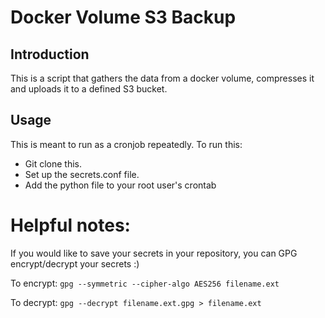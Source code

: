 # Docker Volume S3 Backup

## Introduction
This is a script that gathers the data from a docker volume, compresses it and uploads it to a defined S3 bucket.

## Usage
This is meant to run as a cronjob repeatedly.
To run this:
* Git clone this.
* Set up the secrets.conf file. 
* Add the python file to your root user's crontab

# Helpful notes:
If you would like to save your secrets in your repository, you can GPG encrypt/decrypt your secrets :)

To encrypt: `gpg --symmetric --cipher-algo AES256 filename.ext`

To decrypt: `gpg --decrypt filename.ext.gpg > filename.ext`

